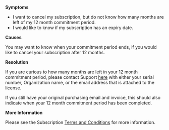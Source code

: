 
        

**Symptoms** 

*   I want to cancel my subscription, but do not know how many months are left of my 12 month commitment period.
*   I would like to know if my subscription has an expiry date.

**Causes** 

You may want to know when your commitment period ends, if you would like to cancel your subscription after 12 months.

**Resolution** 

If you are curious to how many months are left in your 12 month commitment period, please contact Support [here](/hc/en-us/requests/new) with either your serial number, Organization name, or the email address that is attached to the license.

If you still have your original purchasing email and invoice, this should also indicate when your 12 month commitment period has been completed.

**More Information** 

Please see the Subscription [Terms and Conditions](https://store.unity3d.com/products/subscription-terms) for more information.

      